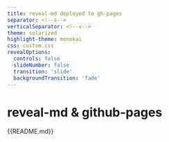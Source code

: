 ```yaml
---
title: reveal-md deployed to gh-pages
separator: <!--s-->
verticalSeparator: <!--v-->
theme: solarized
highlight-theme: monokai
css: custom.css
revealOptions:
  controls: false
  slideNumber: false
  transition: 'slide'
  backgroundTransition: 'fade'
---
```


# reveal-md & github-pages

{{README.md}}
